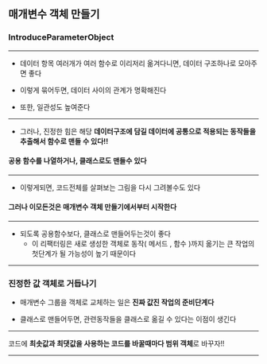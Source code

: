 ## 매개변수 객체 만들기
### IntroduceParameterObject

---

- 데이터 항목 여러개가 여러 함수로 이리저리 옮겨다니면, 데이터 구조하나로 모아주면 좋다


- 이렇게 묶어두면, 데이터 사이의 관계가 명확해진다


- 또한, 일관성도 높여준다

---

- 그러나, 진정한 힘은 해당 **데이터구조에 담길 데이터에 공통으로 적용되는 동작들을 추출해서 함수로 맨들 수 있다!!**

#### 공용 함수를 나열하거나, 클래스로도 맨들수 있다

---

- 이렇게되면, 코드전체를 살펴보는 그림을 다시 그려볼수도 있다


#### 그러나 이모든것은 매개변수 객체 만들기에서부터 시작한다

---

- 되도록 공용함수보다, 클래스로 맨들어두는것이 좋다
  - 이 리팩터링은 새로 생성한 객체로 동작( 메서드 , 함수 )까지 옮기는 큰 작업의 첫단계가 될 가능성이 높기 때문이다

---

### 진정한 값 객체로 거듭나기

- 매개변수 그룹을 객체로 교체하는 일은 **진짜 값진 작업의 준비단계다**


- 클래스로 맨들어두면, 관련동작들을 클래스로 옮길 수 있다는 이점이 생긴다

---

코드에 **최솟값과 최댓값을 사용하는 코드를 바꿀때마다 범위 객체**로 바꾸자!!

---